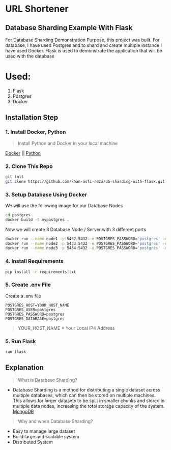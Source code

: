 # URL Shortener 
## Database Sharding Example With Flask

For Database Sharding Demonstration Purpose, this project was built. For database, I have used Postgres and to shard and create multiple instance
I have used Docker. Flask is used to demonstrate the application that will be used with the database

# Used:

1. Flask
2. Postgres
3. Docker

## Installation Step

### 1. Install Docker, Python

> Install Python and Docker in your local machine

[Docker](https://www.docker.com/products/docker-desktop) ||
[Python](https://www.python.org)

### 2. Clone This Repo
```bash
git init
git clone https://github.com/khan-asfi-reza/db-sharding-with-flask.git
```

### 3. Setup Database Using Docker
We will use the following image for our Database Nodes
```bash
cd postgres
docker build -t mypostgres .
```
Now we will create 3 Database Node / Server with 3 different ports

```bash
docker run --name node1 -p 5432:5432 -e POSTGRES_PASSWORD='postgres' -d mypostgres
docker run --name node2 -p 5433:5432 -e POSTGRES_PASSWORD='postgres' -d mypostgres
docker run --name node3 -p 5434:5432 -e POSTGRES_PASSWORD='postgres' -d mypostgres
```

### 4. Install Requirements
```bash
pip install -r requirements.txt
```

### 5. Create .env File
Create a .env file

```dotenv
POSTGRES_HOST=YOUR_HOST_NAME
POSTGRES_USER=postgres
POSTGRES_PASSWORD=postgres
POSTGRES_DATABASE=postgres
```
> YOUR_HOST_NAME = Your Local IP4 Address


### 5. Run Flask
```bash
run flask
```

## Explanation

> What is Database Sharding?
- Database Sharding is a method for distributing a single dataset across multiple databases, which can then be stored on multiple machines. This allows for larger datasets to be split in smaller chunks and stored in multiple data nodes, increasing the total storage capacity of the system.
[MongoDB](https://www.mongodb.com/features/database-sharding-explained)

> Why and when Database Sharding?
- Easy to manage large dataset
- Build large and scalable system
- Distributed System

